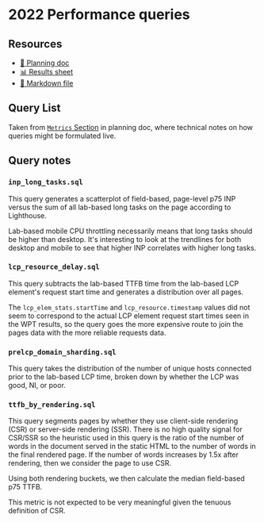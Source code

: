 # 2022 Performance queries

<!--
  This directory contains all of the 2022 Performance chapter queries.

  Each query should have a corresponding `metric_name.sql` file.
  Note that readers are linked to this directory, so try to make the SQL file names descriptive for easy browsing.

  Analysts: if helpful, you can use this README to give additional info about the queries.
-->

## Resources

- [📄 Planning doc][~google-doc]
- [📊 Results sheet][~google-sheets]
- [📝 Markdown file][~chapter-markdown]

[~google-doc]: https://docs.google.com/document/d/1IKV40fllCZTqeu-R6-73ckjQR9S6jiBfVBBfdcpAMkI/edit?usp=sharing
[~google-sheets]: https://docs.google.com/spreadsheets/d/1TPA_4xRTBB2fQZaBPZHVFvD0ikrR-4sNkfJfUEpjibs/edit?usp=sharing
[~chapter-markdown]: https://github.com/HTTPArchive/almanac.httparchive.org/tree/main/src/content/en/2022/performance.md

## Query List

Taken from [`Metrics` Section](https://docs.google.com/document/d/1IKV40fllCZTqeu-R6-73ckjQR9S6jiBfVBBfdcpAMkI/edit#heading=h.zbvh8yhwkp2i) in planning doc, where technical notes on how queries might be formulated live.

## Query notes

### `inp_long_tasks.sql`

This query generates a scatterplot of field-based, page-level p75 INP versus the sum of all lab-based long tasks on the page according to Lighthouse.

Lab-based mobile CPU throttling necessarily means that long tasks should be higher than desktop. It's interesting to look at the trendlines for both desktop and mobile to see that higher INP correlates with higher long tasks.

### `lcp_resource_delay.sql`

This query subtracts the lab-based TTFB time from the lab-based LCP element's request start time and generates a distribution over all pages.

The `lcp_elem_stats.startTime` and `lcp_resource.timestamp` values did not seem to correspond to the actual LCP element request start times seen in the WPT results, so the query goes the more expensive route to join the pages data with the more reliable requests data.

### `prelcp_domain_sharding.sql`

This query takes the distribution of the number of unique hosts connected prior to the lab-based LCP time, broken down by whether the LCP was good, NI, or poor.

### `ttfb_by_rendering.sql`

This query segments pages by whether they use client-side rendering (CSR) or server-side rendering (SSR). There is no high quality signal for CSR/SSR so the heuristic used in this query is the ratio of the number of words in the document served in the static HTML to the number of words in the final rendered page. If the number of words increases by 1.5x after rendering, then we consider the page to use CSR.

Using both rendering buckets, we then calculate the median field-based p75 TTFB.

This metric is not expected to be very meaningful given the tenuous definition of CSR.
